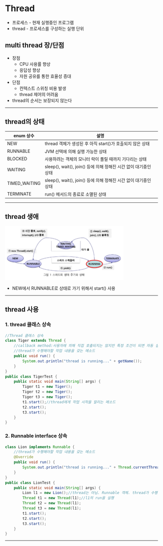 # Thread
* 프로세스 - 현재 실행중인 프로그램
* thread - 프로세스를 구성하는 실행 단위

## multi thread 장/단점
* 장점
    * CPU 사용률 향상
    * 응답성 향상
    * 자원 공유를 통한 효율성 증대
* 단점
    * 컨텍스트 스위칭 비용 발생
    * thread 제어의 어려움
* thread의 순서는 보장되지 않는다

<hr>

## thread의 상태
|enum 상수|설명|
|---|---|
NEW|thread 객체가 생성된 후 아직 start()가 호출되지 않은 상태|
RUNNABLE|JVM 선택에 의해 실행 가능한 상태|
BLOCKED|사용하려는 객체의 모니터 락이 풀릴 때까지 기다리는 상태|
WAITING|sleep(), wait(), join() 등에 의해 정해진 시간 없이 대기중인 상태|
TIMED_WAITING|sleep(), wait(), join() 등에 의해 정해진 시간 없이 대기중인 상태|
TERMINATE|run() 메서드의 종료로 소멸된 상태|

<hr>

## thread 생애
![thread](/img/thread.png)

* NEW에서 RUNNABLE로 상태로 가기 위해서 start() 사용

<hr>

## thread 사용
### 1. thread 클래스 상속
```java
//Thread 클래스 상속
class Tiger extends Thread {
    //callback method:사용자에 의해 직접 호출되지는 않지만 특정 조건이 되면 자동 실행되는 메소드
    //thread가 수행해야할 작업 내용을 갖는 메소드
    public void run() {
        System.out.println("thread is running..." + getName());
    }
}
public class TigerTest {
    public static void main(String[] args) {
        Tiger t1 = new Tiger();
        Tiger t2 = new Tiger();
        Tiger t3 = new Tiger();
        t1.start();//thread에게 작업 시작을 알리는 메소드
        t2.start();
        t3.start();
    }
}
```

### 2. Runnable interface 상속
```java
class Lion implements Runnable {
    //thread가 수행해야할 작업 내용을 갖는 메소드
    @Override
    public void run() {
        System.out.println("thread is running..." + Thread.currentThread().getName());
    }
}
public class LionTest {
    public static void main(String[] args) {
        Lion l1 = new Lion();//thread는 아님. Runnable 객체. thread가 수행해야 하는 작업 메소드 run()은 가지고 있음
        Thread t1 = new Thread(l1);//l1의 run을 실행
        Thread t2 = new Thread(l1);
        Thread t3 = new Thread(l1);
        t1.start();
        t2.start();
        t3.start();
    }
}
```

<hr>

